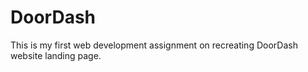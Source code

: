 # DoorDash
This is my first web development assignment on recreating DoorDash website landing page.
